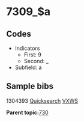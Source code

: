 # 7309\_$a

## Codes

-   Indicators
    -   First: 9
    -   Second: \_
-   Subfield: a

## Sample bibs

1304393 [Quicksearch](https://search.library.yale.edu/catalog/1304393) [VXWS](http://prodorbis.library.yale.edu:7014/vxws/GetHoldingsService?bibId=1304393)

**Parent topic:**[730](../../tags/730/730.md)

